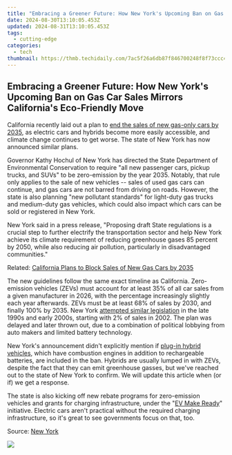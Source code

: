 ```yaml
---
title: "Embracing a Greener Future: How New York's Upcoming Ban on Gas Car Sales Mirrors California's Eco-Friendly Move"
date: 2024-08-30T13:10:05.453Z
updated: 2024-08-31T13:10:05.453Z
tags:
  - cutting-edge
categories:
  - tech
thumbnail: https://thmb.techidaily.com/7ac5f26a6db87f846700248f8f73ccc48783db9e18aa51cea1cc573fd025f0cb.jpg
---
```


## Embracing a Greener Future: How New York's Upcoming Ban on Gas Car Sales Mirrors California's Eco-Friendly Move

California recently laid out a plan to [end the sales of new gas-only cars by 2035](https://article-posts.techidaily.com/new-2024-approved-reddits-golden-threads-a-commendable-collection-top-10/), as electric cars and hybrids become more easily accessible, and climate change continues to get worse. The state of New York has now announced similar plans.

 Governor Kathy Hochul of New York has directed the State Department of Environmental Conservation to require "all new passenger cars, pickup trucks, and SUVs" to be zero-emission by the year 2035\. Notably, that rule only applies to the sale of new vehicles -- sales of used gas cars can continue, and gas cars are not barred from driving on roads. However, the state is also planning "new pollutant standards" for light-duty gas trucks and medium-duty gas vehicles, which could also impact which cars can be sold or registered in New York.

 New York said in a press release, "Proposing draft State regulations is a crucial step to further electrify the transportation sector and help New York achieve its climate requirement of reducing greenhouse gases 85 percent by 2050, while also reducing air pollution, particularly in disadvantaged communities."

Related: [California Plans to Block Sales of New Gas Cars by 2035](https://article-posts.techidaily.com/new-2024-approved-reddits-golden-threads-a-commendable-collection-top-10/) 

 The new guidelines follow the same exact timeline as California. Zero-emission vehicles (ZEVs) must account for at least 35% of all car sales from a given manufacturer in 2026, with the percentage increasingly slightly each year afterwards. ZEVs must be at least 68% of sales by 2030, and finally 100% by 2035\. New York [attempted similar legislation](https://www.nytimes.com/2002/01/05/nyregion/zero-emission-quota-on-cars-is-postponed-for-two-years.html) in the late 1990s and early 2000s, starting with 2% of sales in 2002\. The plan was delayed and later thrown out, due to a combination of political lobbying from auto makers and limited battery technology.

 New York's announcement didn't explicitly mention if [plug-in hybrid vehicles](https://facebook-video-files.techidaily.com/updated-instagram-video-tricks-uncovered-for-2024/), which have combustion engines in addition to rechargeable batteries, are included in the ban. Hybrids are usually lumped in with ZEVs, despite the fact that they can emit greenhouse gasses, but we've reached out to the state of New York to confirm. We will update this article when (or if) we get a response.

 The state is also kicking off new rebate programs for zero-emission vehicles and grants for charging infrastructure, under the "[EV Make Ready](https://jointutilitiesofny.org/ev/make-ready#:~:text=The%20goal%20of%20the%20Electric%20Vehicle%20%28%22EV%22%29%20Make-Ready,upfront%20costs%20of%20building%20charging%20stations%20for%20EVs.)" initiative. Electric cars aren't practical without the required charging infrastructure, so it's great to see governments focus on that, too.

 Source: [New York](https://www.governor.ny.gov/news/governor-hochul-drives-forward-new-yorks-transition-clean-transportation)

<ins class="adsbygoogle"
     style="display:block"
     data-ad-format="autorelaxed"
     data-ad-client="ca-pub-7571918770474297"
     data-ad-slot="1223367746"></ins>



<ins class="adsbygoogle"
     style="display:block"
     data-ad-client="ca-pub-7571918770474297"
     data-ad-slot="8358498916"
     data-ad-format="auto"
     data-full-width-responsive="true"></ins>



<!-- affiliate ads begin -->
<a href="https://secure.2checkout.com/order/checkout.php?PRODS=45152835&QTY=1&AFFILIATE=108875&CART=1"><img src="https://download.terabyteunlimited.com/banners/ad_800x450_d.jpg" border="0"></a>
<!-- affiliate ads end -->